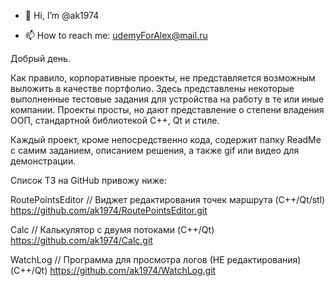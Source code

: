 - 👋 Hi, I’m @ak1974

<!---
ak1974/ak1974 is a ✨ special ✨ repository because its `README.md` (this file) appears on your GitHub profile.
You can click the Preview link to take a look at your changes.
--->

- 📫 How to reach me:  udemyForAlex@mail.ru

Добрый день.

Как правило, корпоративные проекты, не представляется возможным выложить в качестве портфолио.
Здесь представлены некоторые выполненные тестовые задания для устройства на работу в те или иные компании.
Проекты просты, но дают представление о степени владения ООП, стандартной библиотекой С++, Qt и стиле.

Каждый проект, кроме непосредственно кода, содержит папку ReadMe c самим заданием, описанием решения, 
а также gif или видео для демонстрации.

Список ТЗ на GitHub привожу ниже:

RoutePointsEditor // Виджет редактирования точек маршрута (C++/Qt/stl)
https://github.com/ak1974/RoutePointsEditor.git


Calc // Калькулятор с двумя потоками (C++/Qt) 
https://github.com/ak1974/Calc.git


WatchLog // Программа для просмотра логов (НЕ редактирования) (C++/Qt)
https://github.com/ak1974/WatchLog.git
